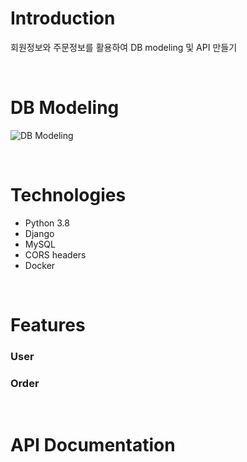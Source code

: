 # Introduction
회원정보와 주문정보를 활용하여 DB modeling 및 API 만들기

<br>

# DB Modeling

![DB Modeling](https://user-images.githubusercontent.com/53142539/82078952-fc89f700-971c-11ea-9089-00cfb25d55c9.png)

<br>

# Technologies
* Python 3.8
* Django
* MySQL
* CORS headers
* Docker

<br>

# Features
### User

### Order

<br>

# API Documentation

